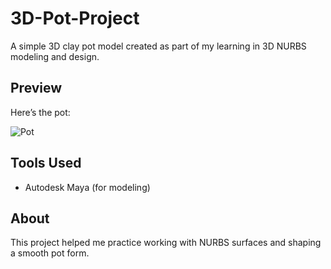 # 3D-Pot-Project

A simple 3D clay pot model created as part of my learning in 3D NURBS modeling and design.

## Preview
Here’s the pot:

![Pot](pot_f.png)

## Tools Used
- Autodesk Maya (for modeling)

## About
This project helped me practice working with NURBS surfaces and shaping a smooth pot form. 

